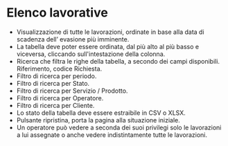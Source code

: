 # Elenco lavorative

- Visualizzazione di tutte le lavorazioni, ordinate in base alla data di scadenza dell’ evasione più imminente.
- La tabella deve poter essere ordinata, dal più alto al più basso e viceversa, cliccando sull'intestazione della colonna.
- Ricerca che filtra le righe della tabella, a secondo dei campi disponibili. Riferimento, codice Richiesta.
- Filtro di ricerca per periodo.
- Filtro di ricerca per Stato.
- Filtro di ricerca per Servizio / Prodotto.
- Filtro di ricerca per Operatore.
- Filtro di ricerca per Cliente.
- Lo stato della tabella deve essere estraibile in CSV o XLSX.
- Pulsante ripristina, porta la pagina alla situazione iniziale.
- Un operatore può vedere a seconda dei suoi privilegi solo le lavorazioni a lui assegnate o anche vedere indistintamente tutte le lavorazioni. 
